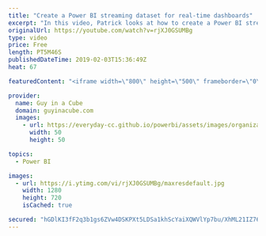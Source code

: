 ```yaml
---
title: "Create a Power BI streaming dataset for real-time dashboards"
excerpt: "In this video, Patrick looks at how to create a Power BI streaming dataset and use that to create a real-time dashboard. You can easily use something like PowerShell to push data into the Power BI streaming dataset.  Demo files - https://guyinacu.be/demofiles  LET'S CONNECT!  Guy in a Cube -- https://guyinacube.com"
originalUrl: https://youtube.com/watch?v=rjXJ0GSUMBg
type: video
price: Free
length: PT5M46S
publishedDateTime: 2019-02-03T15:36:49Z
heat: 67

featuredContent: "<iframe width=\"800\" height=\"500\" frameborder=\"0\" src=\"https://www.youtube.com/embed/rjXJ0GSUMBg\" allow=\"accelerometer; autoplay; encrypted-media; gyroscope; picture-in-picture\" allowfullscreen></iframe>"

provider:
  name: Guy in a Cube
  domain: guyinacube.com
  images:
    - url: https://everyday-cc.github.io/powerbi/assets/images/organizations/guyinacube.com-50x50.jpg
      width: 50
      height: 50

topics:
  - Power BI

images:
  - url: https://i.ytimg.com/vi/rjXJ0GSUMBg/maxresdefault.jpg
    width: 1280
    height: 720
    isCached: true

secured: "hGDlKI3fF2q3b1gs6ZVw4DSKPXt5LDSa1khScYaiXQWVlYp7bu/XhML21IZ76C38PUE0jSKkNd1xpnc3PE2iZ6A8UqRbszwUb1myy1GemwoSOcAJns7nrwydZtfEKGITq5RVL5xHfdHdLnlyZuYxTxTKXsTGbYMaKU8H9k3xBNJf+ebOxk4kZ5QkfKloSi6TWeqNAtf3BCn6ZTz1C0OYJck0noi0XOMsENtZcfALKP8A26cPnIGmnM8HN/2BRjNjDi6jFF7kb4xZsRCaEUNx7k7IJ1wH9eb4zHE9CNTRb8ZalbLiSa0i/mUuuab0NACe3JKD1y2uQi0zJi4RofcbuM+q8SMi3IEn3QrTyS27co+yxM0o20Y5NMmsDniEXIOtBmFfNH20VoVDXZTfLE/RRPV48ncf+7uCPuySBt9zDcw=;pyHfXQg9i4Gf0DXU2Xw6hA=="
---
```


